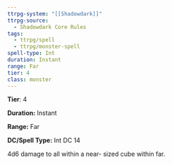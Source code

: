 ```yaml
---
ttrpg-system: "[[Shadowdark]]"
ttrpg-source:
  - Shadowdark Core Rules
tags:
  - ttrpg/spell
  - ttrpg/monster-spell
spell-type: Int
duration: Instant
range: Far
tier: 4
class: monster
---
```

**Tier**: 4

**Duration:** Instant

**Range:** Far

**DC/Spell Type:** Int DC 14

4d6 damage to all within a near- sized cube within far. 
